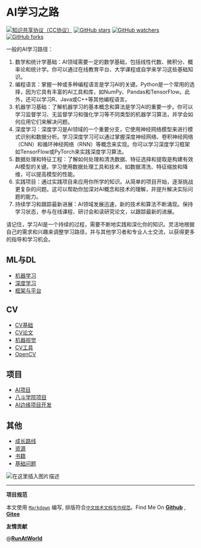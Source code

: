 # AI学习之路

[![知识共享协议（CC协议）](https://img.shields.io/badge/License-Creative%20Commons-DC3D24.svg)](https://creativecommons.org/licenses/by-nc-sa/4.0/deed.zh)
[![GitHub stars](https://img.shields.io/github/stars/hbulpf/aipath.svg?label=Stars)](https://github.com/hbulpf/aipath)
[![GitHub watchers](https://img.shields.io/github/watchers/hbulpf/aipath.svg?label=Watchers)](https://github.com/hbulpf/aipath/watchers)
[![GitHub forks](https://img.shields.io/github/forks/hbulpf/aipath.svg?label=Forks)](https://github.com/hbulpf/aipath/fork)

一般的AI学习路径：

1. 数学和统计学基础：AI领域需要一定的数学基础，包括线性代数、微积分、概率论和统计学。你可以通过在线教育平台、大学课程或自学来学习这些基础知识。
2. 编程语言：掌握一种或多种编程语言是学习AI的关键。Python是一个常用的选择，因为它具有丰富的AI工具和库，如NumPy、Pandas和TensorFlow。此外，还可以学习R、Java或C++等其他编程语言。
3. 机器学习基础：了解机器学习的基本概念和算法是学习AI的重要一步。你可以学习监督学习、无监督学习和强化学习等不同类型的机器学习算法，并学会如何应用它们来解决问题。
4. 深度学习：深度学习是AI领域的一个重要分支，它使用神经网络模型来进行模式识别和数据分析。学习深度学习可以通过掌握深度神经网络、卷积神经网络（CNN）和循环神经网络（RNN）等概念来实现。你可以学习深度学习框架如TensorFlow或PyTorch来实践深度学习算法。
5. 数据处理和特征工程：了解如何处理和清洗数据、特征选择和提取是构建有效AI模型的关键。学习使用数据处理工具和技术，如数据清洗、特征缩放和降维，可以提高模型的性能。
6. 实践项目：通过实践项目来应用你所学的知识。从简单的项目开始，逐渐挑战更复杂的问题。这可以帮助你加深对AI概念和技术的理解，并提升解决实际问题的能力。
7. 持续学习和跟踪最新进展：AI领域发展迅速，新的技术和算法不断涌现。保持学习状态，参与在线课程、研讨会和读研究论文，以跟踪最新的进展。

请记住，学习AI是一个持续的过程，需要不断地实践和深化你的知识。灵活地根据自己的需求和兴趣来调整学习路径，并与其他学习者和专业人士交流，以获得更多的指导和学习机会。


## ML与DL
- [机器学习](ml/README.md)
- [深度学习](dl/README.md)
- [框架与平台](frames/README.md)

## CV
- [CV基础](cv/README.md)
- [CV论文](cv/paper/README.md)
- [机器视觉](cv/README.md)
- [CV工具](cv/tools/README.md)
- [OpenCV](cv/opencv/README.md)

## 项目

- [AI项目](project/README.md)
- [八斗学院项目](project/八斗学院.md)
- [AI边缘项目开发](project/edge/ai_edge_dev.md)

## 其他

- [成长路线](others/ai_path.md)
- [资源](others/ai_resource.md)
- [书籍](others/ai_books.md)
- [基础问题](others/basic_questions.md)

![在这里插入图片描述](https://img-blog.csdnimg.cn/20200404200312425.png?x-oss-process=image/watermark,type_ZmFuZ3poZW5naGVpdGk,shadow_10,text_aHR0cHM6Ly9ibG9nLmNzZG4ubmV0L2RoYWl1ZGE=,size_16,color_FFFFFF,t_70#pic_center)


----------------------------------------

**项目规范**

本文使用 [`Markdown`](https://www.markdownguide.org/basic-syntax) 编写, 排版符合[`中文技术文档写作规范`](https://github.com/hbulpf/document-style-guide)。Find Me On [**Github**](https://github.com/hbulpf/aipath) , [**Gitee**](https://gitee.com/hecloudAi/aipath)

**友情贡献**

@[**RunAtWorld**](http://www.github.com/RunAtWorld)  &nbsp;  

